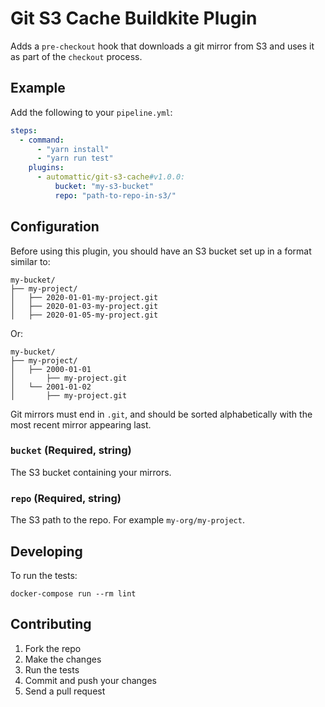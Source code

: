 # Git S3 Cache Buildkite Plugin

Adds a `pre-checkout` hook that downloads a git mirror from S3 and uses it as part of the `checkout` process.

## Example

Add the following to your `pipeline.yml`:

```yml
steps:
  - command:
      - "yarn install"
      - "yarn run test"
    plugins:
      - automattic/git-s3-cache#v1.0.0:
          bucket: "my-s3-bucket"
          repo: "path-to-repo-in-s3/"
```

## Configuration

Before using this plugin, you should have an S3 bucket set up in a format similar to:

```
my-bucket/
├── my-project/
│   ├── 2020-01-01-my-project.git
│   ├── 2020-01-03-my-project.git
│   ├── 2020-01-05-my-project.git
```

Or:

```
my-bucket/
├── my-project/
│   ├── 2000-01-01
│       ├── my-project.git
│   └── 2001-01-02
│       ├── my-project.git

```

Git mirrors must end in `.git`, and should be sorted alphabetically with the most recent mirror appearing last.

### `bucket` (Required, string)

The S3 bucket containing your mirrors.

### `repo` (Required, string)

The S3 path to the repo. For example `my-org/my-project`.

## Developing

To run the tests:

```shell
docker-compose run --rm lint
```

## Contributing

1. Fork the repo
2. Make the changes
3. Run the tests
4. Commit and push your changes
5. Send a pull request
